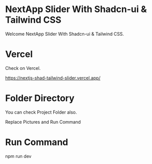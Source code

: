 # NextApp Slider With Shadcn-ui & Tailwind CSS

Welcome NextApp Slider With Shadcn-ui & Tailwind CSS.

# Vercel

Check on Vercel.

https://nextjs-shad-tailwind-slider.vercel.app/

# Folder Directory 

You can check Project Folder also.

Replace Pictures and Run Command
# Run Command

npm run dev 